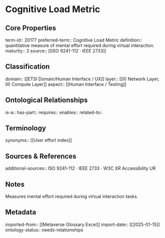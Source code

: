 # Cognitive Load Metric

## Core Properties
term-id:: 20177
preferred-term:: Cognitive Load Metric
definition:: quantitative measure of mental effort required during virtual interaction.
maturity:: 3
source:: [[ISO 9241-112 · IEEE 2733]]

## Classification
domain:: [[ETSI Domain/Human Interface / UX]]
layer:: [[II) Network Layer, III) Compute Layer]]
aspect:: [[Human Interface / Testing]]

## Ontological Relationships
is-a:: 
has-part:: 
requires:: 
enables:: 
related-to:: 

## Terminology
synonyms:: [[User effort index]]

## Sources & References
additional-sources:: ISO 9241-112 · IEEE 2733 · W3C XR Accessibility UR

## Notes
Measures mental effort required during virtual interaction tasks.

## Metadata
imported-from:: [[Metaverse Glossary Excel]]
import-date:: [[2025-01-15]]
ontology-status:: needs-relationships